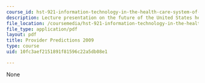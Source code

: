 ```yaml
---
course_id: hst-921-information-technology-in-the-health-care-system-of-the-future-spring-2009
description: Lecture presentation on the future of the United States healthcare industry.
file_location: /coursemedia/hst-921-information-technology-in-the-health-care-system-of-the-future-spring-2009/10fc3aef2151891f81596c22a5db08e1_MITHST_921S09_lec02_brack.pdf
file_type: application/pdf
layout: pdf
title: Provider Predictions 2009
type: course
uid: 10fc3aef2151891f81596c22a5db08e1

---
```

None